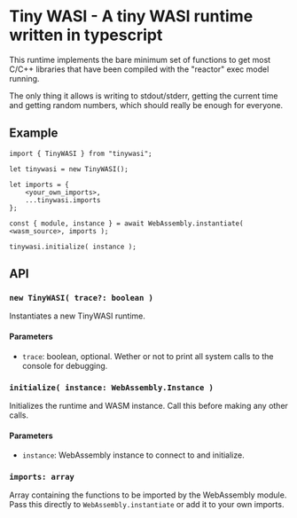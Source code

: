 # Tiny WASI - A tiny WASI runtime written in typescript

This runtime implements the bare minimum set of functions to get most C/C++
libraries that have been compiled with the "reactor" exec model running.

The only thing it allows is writing to stdout/stderr, getting the current time
and getting random numbers, which should really be enough for everyone.

## Example

```
import { TinyWASI } from "tinywasi";

let tinywasi = new TinyWASI();

let imports = {
	<your_own_imports>,
	...tinywasi.imports
};

const { module, instance } = await WebAssembly.instantiate( <wasm_source>, imports );

tinywasi.initialize( instance );
```

## API

### `new TinyWASI( trace?: boolean )`

Instantiates a new TinyWASI runtime.

#### Parameters

* `trace`: boolean, optional. Wether or not to print all system calls to the
console for debugging.

### `initialize( instance: WebAssembly.Instance )`

Initializes the runtime and WASM instance. Call this before making any
other calls.

#### Parameters

* `instance`: WebAssembly instance to connect to and initialize.

### `imports: array`

Array containing the functions to be imported by the WebAssembly module.  
Pass this directly to `WebAssembly.instantiate` or add it to your own imports.